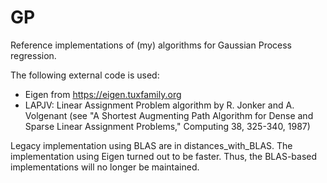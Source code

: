 # GP
Reference implementations of (my) algorithms for Gaussian Process regression.

The following external code is used:
- Eigen from https://eigen.tuxfamily.org
- LAPJV: Linear Assignment Problem algorithm by R. Jonker and A. Volgenant
	(see "A Shortest Augmenting Path Algorithm for Dense and Sparse Linear Assignment Problems," Computing 38, 
	325-340, 1987)
	
Legacy implementation using BLAS are in distances_with_BLAS. The implementation using Eigen turned out to be faster. Thus, the BLAS-based implementations will no longer be maintained.